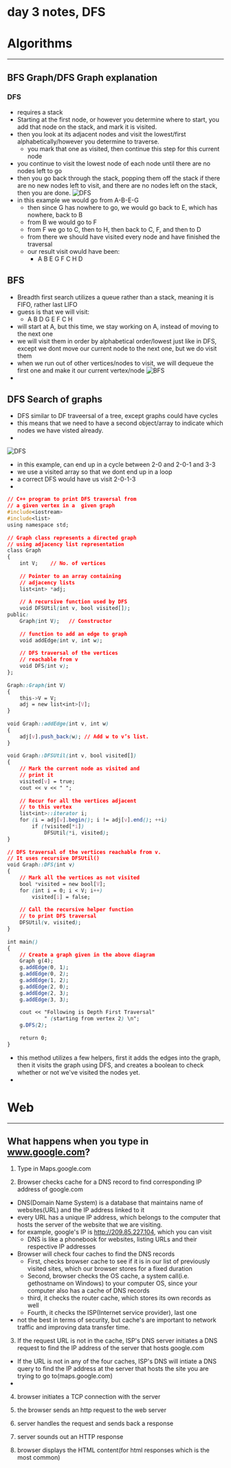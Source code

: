 # day 3 notes, DFS

# Algorithms
---
## BFS Graph/DFS Graph explanation

### DFS
- requires a stack
- Starting at the first node, or however you determine where to start, you add that node on the stack, and mark it is visited.
- then you look at its adjacent nodes and visit the lowest/first alphabetically/however you determine to traverse.  
  - you mark that one as visited, then continue this step for this current node
- you continue to visit the lowest node of each node until there are no nodes left to go
- then you go back through the stack, popping them off the stack if there are no new nodes left to visit, and there are no nodes left on the stack, then you are done.
![DFS](DFS.jpg)
- in this example we would go from A-B-E-G
  - then since G has nowhere to go, we would go back to E, which has nowhere, back to B
  - from B we would go to F
  - from F we go to C, then to H, then back to C, F, and then to D
  - from there we should have visited every node and have finished the traversal
  - our result visit owuld have been:
    - A B E G F C H D

## BFS
- Breadth first search utilizes a queue rather than a stack, meaning it is FIFO, rather last LIFO
- guess is that we will visit:
  - A B D G E F C H
- will start at A, but this time, we stay working on A, instead of moving to the next one
- we will visit them in order by alphabetical order/lowest just like in DFS, except we dont move our current node to the next one, but we do visit them
- when we run out of other vertices/nodes to visit, we will dequeue the first one and make it our current vertex/node
![BFS](BFS.jpg)
- 

## DFS Search of graphs
- DFS similar to DF traveersal of a tree, except graphs could have cycles
- this means that we need to have a second object/array to indicate which nodes we have visted already.
- 
![DFS](https://cdncontribute.geeksforgeeks.org/wp-content/uploads/cycle.png)
- in this example, can end up in a cycle between 2-0 and 2-0-1 and 3-3
- we use a visited array so that we dont end up in a loop
- a correct DFS would have us visit 2-0-1-3
- 
```css
// C++ program to print DFS traversal from 
// a given vertex in a  given graph 
#include<iostream> 
#include<list> 
using namespace std; 
  
// Graph class represents a directed graph 
// using adjacency list representation 
class Graph 
{ 
    int V;    // No. of vertices 
  
    // Pointer to an array containing 
    // adjacency lists 
    list<int> *adj; 
  
    // A recursive function used by DFS 
    void DFSUtil(int v, bool visited[]); 
public: 
    Graph(int V);   // Constructor 
  
    // function to add an edge to graph 
    void addEdge(int v, int w); 
  
    // DFS traversal of the vertices 
    // reachable from v 
    void DFS(int v); 
}; 
  
Graph::Graph(int V) 
{ 
    this->V = V; 
    adj = new list<int>[V]; 
} 
  
void Graph::addEdge(int v, int w) 
{ 
    adj[v].push_back(w); // Add w to v’s list. 
} 
  
void Graph::DFSUtil(int v, bool visited[]) 
{ 
    // Mark the current node as visited and 
    // print it 
    visited[v] = true; 
    cout << v << " "; 
  
    // Recur for all the vertices adjacent 
    // to this vertex 
    list<int>::iterator i; 
    for (i = adj[v].begin(); i != adj[v].end(); ++i) 
        if (!visited[*i]) 
            DFSUtil(*i, visited); 
} 
  
// DFS traversal of the vertices reachable from v. 
// It uses recursive DFSUtil() 
void Graph::DFS(int v) 
{ 
    // Mark all the vertices as not visited 
    bool *visited = new bool[V]; 
    for (int i = 0; i < V; i++) 
        visited[i] = false; 
  
    // Call the recursive helper function 
    // to print DFS traversal 
    DFSUtil(v, visited); 
} 
  
int main() 
{ 
    // Create a graph given in the above diagram 
    Graph g(4); 
    g.addEdge(0, 1); 
    g.addEdge(0, 2); 
    g.addEdge(1, 2); 
    g.addEdge(2, 0); 
    g.addEdge(2, 3); 
    g.addEdge(3, 3); 
  
    cout << "Following is Depth First Traversal"
            " (starting from vertex 2) \n"; 
    g.DFS(2); 
  
    return 0; 
} 
```
- this method utilizes a few helpers, first it adds the edges into the graph, then it visits the graph using DFS, and creates a boolean to check whether or not we've visited the nodes yet.
- 

# Web
---
## What happens when you type in www.google.com?
1. Type in Maps.google.com
   
2. Browser checks cache for a DNS record to find corresponding IP address of google.com
- DNS(Domain Name System) is a database that maintains name of websites(URL) and the IP address linked to it
- every URL has a unique IP address, which belongs to the computer that hosts the server of the website that we are visiting.
- for example, google's IP is http://209.85.227.104, which you can visit
   - DNS is like a phonebook for websites, listing URLs and their respective IP addresses
- Browser will check four caches to find the DNS records
  - First, checks browser cache to see if it is in our list of previously visited sites, which our browser stores for a fixed duration
  - Second, browser checks the OS cache, a system call(i.e. gethostname on Windows) to your computer OS, since your computer also has a cache of DNS records
  - third, it checks the router cache, which stores its own records as well
  - Fourth, it checks the ISP(Internet service provider), last one
- not the best in terms of security, but cache's are important to network traffic and improving data transfer time.

3. If the request URL is not in the cache, ISP's DNS server initiates a DNS request to find the IP address of the server that hosts google.com
- If the URL is not in any of the four caches, ISP's DNS will intiate a DNS query to find the IP address at the server that hosts the site you are trying to go to(maps.google.com)
- 
   
4. browser initiates a TCP connection with the server
   
5. the browser sends an http request to the web server
   
6. server handles the request and sends back a response
   
7. server sounds out an HTTP response
   
8. browser displays the HTML content(for html responses which is the most common)
